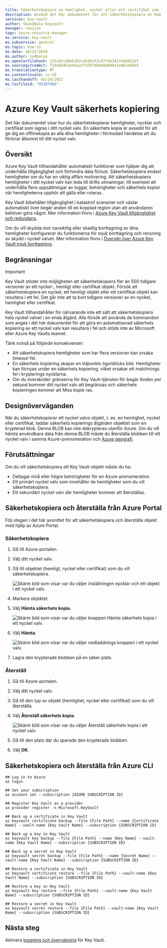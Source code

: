 ```yaml
---
title: Säkerhetskopiera en hemlighet, nyckel eller ett certifikat som lagras i Azure Key Vault | Microsoft Docs
description: Använd det här dokumentet för att säkerhetskopiera en hemlighet, nyckel eller ett certifikat som lagras i Azure Key Vault.
services: key-vault
author: ShaneBala-keyvault
manager: ravijan
tags: azure-resource-manager
ms.service: key-vault
ms.subservice: general
ms.topic: how-to
ms.date: 10/22/2020
ms.author: sudbalas
ms.openlocfilehash: c55c87cd8ab1b2cd1dbaf2c877eb341744d822ef
ms.sourcegitcommit: f28ebb95ae9aaaff3f87d8388a09b41e0b3445b5
ms.translationtype: MT
ms.contentlocale: sv-SE
ms.lasthandoff: 03/29/2021
ms.locfileid: "93287466"
---
```

# <a name="azure-key-vault-backup"></a>Azure Key Vault säkerhets kopiering

Det här dokumentet visar hur du säkerhetskopierar hemligheter, nycklar och certifikat som lagras i ditt nyckel valv. En säkerhets kopia är avsedd för att ge dig en offlinekopia av alla dina hemligheter i förmodad händelse att du förlorar åtkomst till ditt nyckel valv.

## <a name="overview"></a>Översikt

Azure Key Vault tillhandahåller automatiskt funktioner som hjälper dig att underhålla tillgänglighet och förhindra data förlust. Säkerhetskopiera endast hemligheter om du har en viktig affärs motivering. Att säkerhetskopiera hemligheter i ditt nyckel valv kan leda till drifts utmaningar, till exempel att underhålla flera uppsättningar av loggar, behörigheter och säkerhets kopior när hemligheterna upphör att gälla eller roteras.

Key Vault bibehåller tillgänglighet i katastrof scenarier och växlar automatiskt över begär anden till en kopplad region utan att användaren behöver göra något. Mer information finns i [Azure Key Vault tillgänglighet och redundans](./disaster-recovery-guidance.md).

Om du vill skydda mot oavsiktlig eller skadlig borttagning av dina hemligheter konfigurerar du funktionerna för mjuk borttagning och rensning av skydd i nyckel valvet. Mer information finns i [Översikt över Azure Key Vault mjuk borttagning](./soft-delete-overview.md).

## <a name="limitations"></a>Begränsningar

> [!IMPORTANT]
> Key Vault stöder inte möjligheten att säkerhetskopiera fler än 500 tidigare versioner av ett nyckel-, hemligt eller certifikat objekt. Försök att säkerhetskopiera en nyckel, ett hemligt objekt eller ett certifikat objekt kan resultera i ett fel. Det går inte att ta bort tidigare versioner av en nyckel, hemlighet eller certifikat.

Key Vault tillhandahåller för närvarande inte ett sätt att säkerhetskopiera hela nyckel valvet i en enda åtgärd. Alla försök att använda de kommandon som anges i det här dokumentet för att göra en automatiserad säkerhets kopiering av ett nyckel valv kan resultera i fel och stöds inte av Microsoft eller Azure Key Vaults teamet. 

Tänk också på följande konsekvenser:

* Att säkerhetskopiera hemligheter som har flera versioner kan orsaka timeout-fel.
* En säkerhets kopiering skapar en tidpunkts ögonblicks bild. Hemligheter kan förnyas under en säkerhets kopiering, vilket orsakar ett matchnings fel i krypterings nycklarna.
* Om du överskrider gränserna för Key Vault-tjänsten för begär Anden per sekund kommer ditt nyckel valv att begränsas och säkerhets kopieringen kommer att Miss kopie ras.

## <a name="design-considerations"></a>Designöverväganden

När du säkerhetskopierar ett nyckel valvs objekt, t. ex. en hemlighet, nyckel eller certifikat, laddar säkerhets kopierings åtgärden objektet som en krypterad blob. Denna BLOB kan inte dekrypteras utanför Azure. Om du vill hämta användbara data från denna BLOB måste du återställa blobben till ett nyckel valv i samma Azure-prenumeration och [Azure geografi](https://azure.microsoft.com/global-infrastructure/geographies/).

## <a name="prerequisites"></a>Förutsättningar

Om du vill säkerhetskopiera ett Key Vault-objekt måste du ha: 

* Deltagar nivå eller högre behörigheter för en Azure-prenumeration.
* Ett primärt nyckel valv som innehåller de hemligheter som du vill säkerhetskopiera.
* Ett sekundärt nyckel valv där hemligheter kommer att återställas.

## <a name="back-up-and-restore-from-the-azure-portal"></a>Säkerhetskopiera och återställa från Azure Portal

Följ stegen i det här avsnittet för att säkerhetskopiera och återställa objekt med hjälp av Azure Portal.

### <a name="back-up"></a>Säkerhetskopiera

1. Gå till Azure-portalen.
2. Välj ditt nyckel valv.
3. Gå till objektet (hemligt, nyckel eller certifikat) som du vill säkerhetskopiera.

    ![Skärm bild som visar var du väljer inställningen nycklar och ett objekt i ett nyckel valv.](../media/backup-1.png)

4. Markera objektet.
5. Välj **Hämta säkerhets kopia**.

    ![Skärm bild som visar var du väljer knappen Hämta säkerhets kopia i ett nyckel valv.](../media/backup-2.png)
    
6. Välj **Hämta**.

    ![Skärm bild som visar var du väljer nedladdnings knappen i ett nyckel valv.](../media/backup-3.png)
    
7. Lagra den krypterade blobben på en säker plats.

### <a name="restore"></a>Återställ

1. Gå till Azure-portalen.
2. Välj ditt nyckel valv.
3. Gå till den typ av objekt (hemlighet, nyckel eller certifikat) som du vill återställa.
4. Välj **Återställ säkerhets kopia**.

    ![Skärm bild som visar var du väljer Återställ säkerhets kopia i ett nyckel valv.](../media/backup-4.png)
    
5. Gå till den plats där du sparade den krypterade blobben.
6. Välj **OK**.

## <a name="back-up-and-restore-from-the-azure-cli"></a>Säkerhetskopiera och återställa från Azure CLI

```azurecli
## Log in to Azure
az login

## Set your subscription
az account set --subscription {AZURE SUBSCRIPTION ID}

## Register Key Vault as a provider
az provider register -n Microsoft.KeyVault

## Back up a certificate in Key Vault
az keyvault certificate backup --file {File Path} --name {Certificate Name} --vault-name {Key Vault Name} --subscription {SUBSCRIPTION ID}

## Back up a key in Key Vault
az keyvault key backup --file {File Path} --name {Key Name} --vault-name {Key Vault Name} --subscription {SUBSCRIPTION ID}

## Back up a secret in Key Vault
az keyvault secret backup --file {File Path} --name {Secret Name} --vault-name {Key Vault Name} --subscription {SUBSCRIPTION ID}

## Restore a certificate in Key Vault
az keyvault certificate restore --file {File Path} --vault-name {Key Vault Name} --subscription {SUBSCRIPTION ID}

## Restore a key in Key Vault
az keyvault key restore --file {File Path} --vault-name {Key Vault Name} --subscription {SUBSCRIPTION ID}

## Restore a secret in Key Vault
az keyvault secret restore --file {File Path} --vault-name {Key Vault Name} --subscription {SUBSCRIPTION ID}

```

## <a name="next-steps"></a>Nästa steg

Aktivera [loggning och övervakning](./logging.md) för Key Vault.